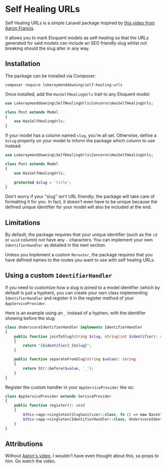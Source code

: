 # Self Healing URLs

Self Healing URLs is a simple Laravel package inspired by [this video from Aaron Francis](https://www.youtube.com/watch?v=a6lnfyES-LA&t=554s).

It allows you to mark Eloquent models as self-healing so that the URLs generated for said
models can include an SEO friendly slug whilst not breaking should the slug alter in any way.

## Installation

The package can be installed via Composer:

```
composer require lukeraymonddowning/self-healing-urls
```

Once installed, add the `HasSelfHealingUrls` trait to any Eloquent model:

```php
use Lukeraymonddowning\SelfHealingUrls\Concerns\HasSelfHealingUrls;

class Post extends Model
{
    use HasSelfHealingUrls;
}
```

If your model has a column named `slug`, you're all set. Otherwise, define
a `$slug` property on your model to inform the package which column to use instead:

```php
use Lukeraymonddowning\SelfHealingUrls\Concerns\HasSelfHealingUrls;

class Post extends Model
{
    use HasSelfHealingUrls;
    
    protected $slug = 'title';
}
```

Don't worry if your "slug" isn't URL friendly; the package will take care of
formatting it for you. In fact, it doesn't even have to be unique because the
defined unique identifier for your model will also be included at the end.

## Limitations

By default, the package requires that your unique identifier (such as the `id` or `uuid` column)
not have any `-` characters. You can implement your own `IdentifierHandler` as detailed in the next section.

Unless you implement a custom `Rerouter`, the package requires that you have
defined names to the routes you want to use with self healing URLs.

## Using a custom `IdentifierHandler`

If you need to customize how a slug is joined to a model identifier (which by default is just a hyphen),
you can create your own class implementing `IdentifierHandler` and register it in the register
method of your `AppServiceProvider`.

Here is an example using an `_` instead of a hyphen, with the identifier showing before the slug:

```php
class UnderscoreIdentifierHandler implements IdentifierHandler
{
    public function joinToSlug(string $slug, string|int $identifier): string
    {
        return "{$identifier}_{$slug}";
    }

    public function separateFromSlug(string $value): string
    {
        return Str::before($value, '_');
    }
}
```

Register the custom handler in your `AppServiceProvider` like so:

```php
class AppServiceProvider extends ServiceProvider
{
    public function register(): void
    {
        $this->app->singleton(SlugSanitizer::class, fn () => new BaseSlugSanitizer(separator: '_'));
        $this->app->singleton(IdentifierHandler::class, UnderscoreIdentifierHandler::class);
    }    
}
```

## Attributions

Without [Aaron's video](https://www.youtube.com/watch?v=a6lnfyES-LA&t=554s), I wouldn't have even thought about this, so props to him. Go watch the video.

